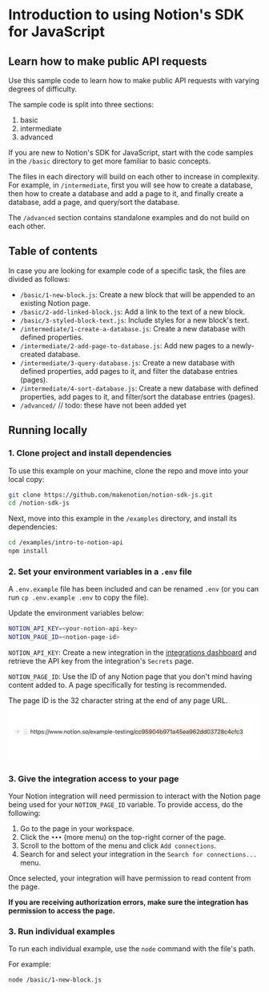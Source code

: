 # Introduction to using Notion's SDK for JavaScript

## Learn how to make public API requests

Use this sample code to learn how to make public API requests with varying degrees of difficulty.

The sample code is split into three sections:

1. basic
2. intermediate
3. advanced

If you are new to Notion's SDK for JavaScript, start with the code samples in the `/basic` directory to get more familiar to basic concepts.

The files in each directory will build on each other to increase in complexity. For example, in `/intermediate`, first you will see how to create a database, then how to create a database and add a page to it, and finally create a database, add a page, and query/sort the database.

The `/advanced` section contains standalone examples and do not build on each other.

## Table of contents

In case you are looking for example code of a specific task, the files are divided as follows:

- `/basic/1-new-block.js`: Create a new block that will be appended to an existing Notion page.
- `/basic/2-add-linked-block.js`: Add a link to the text of a new block.
- `/basic/3-styled-block-text.js`: Include styles for a new block's text.
- `/intermediate/1-create-a-database.js`: Create a new database with defined properties.
- `/intermediate/2-add-page-to-database.js`: Add new pages to a newly-created database.
- `/intermediate/3-query-database.js`: Create a new database with defined properties, add pages to it, and filter the database entries (pages).
- `/intermediate/4-sort-database.js`: Create a new database with defined properties, add pages to it, and filter/sort the database entries (pages).
- `/advanced/` // todo: these have not been added yet

## Running locally

### 1. Clone project and install dependencies

To use this example on your machine, clone the repo and move into your local copy:

```zsh
git clone https://github.com/makenotion/notion-sdk-js.git
cd /notion-sdk-js
```

Next, move into this example in the `/examples` directory, and install its dependencies:

```zsh
cd /examples/intro-to-notion-api
npm install
```

### 2. Set your environment variables in a `.env` file

A `.env.example` file has been included and can be renamed `.env` (or you can run `cp .env.example .env` to copy the file).

Update the environment variables below:

```zsh
NOTION_API_KEY=<your-notion-api-key>
NOTION_PAGE_ID=<notion-page-id>
```

`NOTION_API_KEY`: Create a new integration in the [integrations dashboard](https://www.notion.com/my-integrations) and retrieve the API key from the integration's `Secrets` page.

`NOTION_PAGE_ID`: Use the ID of any Notion page that you don't mind having content added to. A page specifically for testing is recommended.

The page ID is the 32 character string at the end of any page URL.
![A Notion page URL with the ID highlighted](./assets/page_id.png)

### 3. Give the integration access to your page

Your Notion integration will need permission to interact with the Notion page being used for your `NOTION_PAGE_ID` variable. To provide access, do the following:

1. Go to the page in your workspace.
2. Click the `•••` (more menu) on the top-right corner of the page.
3. Scroll to the bottom of the menu and click `Add connections`.
4. Search for and select your integration in the `Search for connections...` menu.

Once selected, your integration will have permission to read content from the page.

**If you are receiving authorization errors, make sure the integration has permission to access the page.**

### 3. Run individual examples

To run each individual example, use the `node` command with the file's path.

For example:

```zsh
node /basic/1-new-block.js
```
